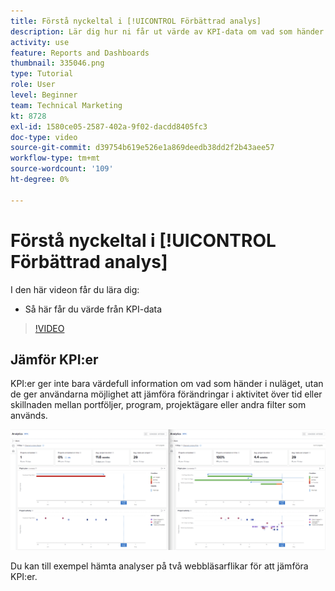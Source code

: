 ```yaml
---
title: Förstå nyckeltal i [!UICONTROL Förbättrad analys]
description: Lär dig hur ni får ut värde av KPI-data om vad som händer i nuläget och om trender från det förflutna.
activity: use
feature: Reports and Dashboards
thumbnail: 335046.png
type: Tutorial
role: User
level: Beginner
team: Technical Marketing
kt: 8728
exl-id: 1580ce05-2587-402a-9f02-dacdd8405fc3
doc-type: video
source-git-commit: d39754b619e526e1a869deedb38dd2f2b43aee57
workflow-type: tm+mt
source-wordcount: '109'
ht-degree: 0%

---
```


# Förstå nyckeltal i [!UICONTROL Förbättrad analys]

I den här videon får du lära dig:

* Så här får du värde från KPI-data

>[!VIDEO](https://video.tv.adobe.com/v/335046/?quality=12)

## Jämför KPI:er

KPI:er ger inte bara värdefull information om vad som händer i nuläget, utan de ger användarna möjlighet att jämföra förändringar i aktivitet över tid eller skillnaden mellan portföljer, program, projektägare eller andra filter som används.

![En bild med två webbläsarflikar sida vid sida](assets/section-2-0.png)

Du kan till exempel hämta analyser på två webbläsarflikar för att jämföra KPI:er.
